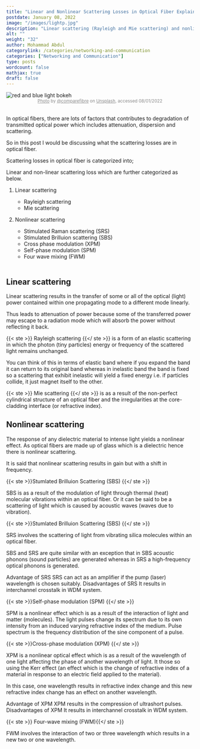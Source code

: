 ```yaml
---
title: "Linear and Nonlinear Scattering Losses in Optical Fiber Explained Simply"
postdate: January 08, 2022
image: "/images/lightp.jpg"
description: "Linear scattering (Rayleigh and Mie scattering) and nonlinear scattering (SBS, SRS, XPM, SPM and FWM) are types of scattering losses which mostly results in signal power degradation"
alt: ""
weight: "32"
author: Mohammad Abdul
categorylink: /categories/networking-and-communication
categories: ["Networking and Communication"]
type: posts
wordcount: false
mathjax: true
draft: false
---
```


<!-- Start of Unsplash Image Embed Code - Float Left (Embed code by @BirdyOz)-->

<img src="https://images.unsplash.com/photo-1607723619497-98a79f01ba90?crop=faces,edges&amp;cs=tinysrgb&amp;fit=crop&amp;fm=jpg&amp;ixid=MnwxMjA3fDB8MXxzZWFyY2h8MTh8fG9wdGljYWwlMjBmaWJlcnN8fDB8fHx8MTY0MTY4NDQ4MA&amp;ixlib=rb-1.2.1&amp;q=60&amp;w=1200&amp;auto=format&amp;h=630&amp;mark-w=64&amp;mark-align=top,left&amp;mark-pad=50&amp;blend-mode=normal&amp;blend-alpha=10&amp;blend-w=1&amp;mark=https://images.unsplash.com/opengraph/logo.png&amp;blend=000000" class="img-responsive img-fluid img-sml" alt="red and blue light bokeh " title="red and blue light bokeh " loading="lazy">
<div  style="opacity: 0.5; display:flex; justify-content: center; align-items: center;" >
<small><a href="https://unsplash.com/photos/8xnaQKWjDrM" target="_blank">Photo</a> by <a href="https://unsplash.com/@comparefibre" target="_blank">@comparefibre</a> on <a href="https://unsplash.com" target="_blank">Unsplash</a>, accessed 08/01/2022</small>
</div>
<br>
<!-- End of Unsplash Image Embed Code -->

In optical fibers, there are lots of factors that contributes to degradation of transmitted optical power which includes attenuation, dispersion and scattering.

So in this post I would be discussing what the scattering losses are in optical fiber.

Scattering losses in optical fiber is categorized into;

Linear and non-linear scattering loss which are further categorized as below.

1.  Linear scattering

    <ul class="ul-in-post">
        <li>Rayleigh scattering</li>
        <li>Mie scattering</li>
    </ul>

2.  Nonlinear scattering

    <ul class="ul-in-post">
        <li>Stimulated Raman scattering (SRS)</li>
        <li>Stimulated Brilluion scattering (SBS)</li>
        <li>Cross phase modulation (XPM)</li>
        <li>Self-phase modulation (SPM)</li>
        <li>Four wave mixing (FWM)</li>
    </ul>
    <br>

## Linear scattering

Linear scattering results in the transfer of some or all of the optical (light) power contained within one propagating mode to a different mode linearly.

Thus leads to attenuation of power because some of the transferred power may escape to a radiation mode which will absorb the power without reflecting it back.

{{< ste >}} Rayleigh scattering {{</ ste >}} is a form of an elastic scattering in which the photon (tiny particles) energy or frequency of the scattered light remains unchanged.

You can think of this in terms of elastic band where if you expand the band it can return to its original band whereas in inelastic band the band is fixed so a scattering that exhibit inelastic will yield a fixed energy i.e. if particles collide, it just magnet itself to the other.

{{< ste >}} Mie scattering {{</ ste >}} is as a result of the non-perfect cylindrical structure of an optical fiber and the irregularities at the core-cladding interface (or refractive index).

## Nonlinear scattering

The response of any dielectric material to intense light yields a nonlinear effect. As optical fibers are made up of glass which is a dielectric hence there is nonlinear scattering.

It is said that nonlinear scattering results in gain but with a shift in frequency.

{{< ste >}}Stumlated Brilluion Scattering (SBS) {{</ ste >}}
<br>

SBS is as a result of the modulation of light through thermal (heat) molecular vibrations within an optical fiber.
Or it can be said to be a scattering of light which is caused by acoustic waves (waves due to vibration).

{{< ste >}}Stumlated Brilluion Scattering (SBS) {{</ ste >}}
<br>

SRS involves the scattering of light from vibrating silica molecules within an optical fiber.

SBS and SRS are quite similar with an exception that in SBS acoustic phonons (sound particles) are generated whereas in SRS a high-frequency optical phonons is generated.

Advantage of SRS
SRS can act as an amplifier if the pump (laser) wavelength is chosen suitably.
Disadvantages of SRS
It results in interchannel crosstalk in WDM system.

{{< ste >}}Self-phase modulation (SPM) {{</ ste >}}
<br>

SPM is a nonlinear effect which is as a result of the interaction of light and matter (molecules). The light pulses change its spectrum due to its own intensity from an induced varying refractive index of the medium.
Pulse spectrum is the frequency distribution of the sine component of a pulse.

{{< ste >}}Cross-phase modulation (XPM) {{</ ste >}}
<br>

XPM is a nonlinear optical effect which is as a result of the wavelength of one light affecting the phase of another wavelength of light.
It those so using the Kerr effect (an effect which is the change of refractive index of a material in response to an electric field applied to the material).

In this case, one wavelength results in refractive index change and this new refractive index change has an effect on another wavelength.

Advantage of XPM
XPM results in the compression of ultrashort pulses.
Disadvantages of XPM
It results in interchannel crosstalk in WDM system.

{{< ste >}} Four-wave mixing (FWM){{</ ste >}}
<br>

FWM involves the interaction of two or three wavelength which results in a new two or one wavelength.
